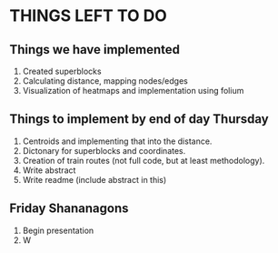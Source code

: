 # THINGS LEFT TO DO

## Things we have implemented

1. Created superblocks
2. Calculating distance, mapping nodes/edges
3. Visualization of heatmaps and implementation using folium

## Things to implement by end of day Thursday

1. Centroids and implementing that into the distance.
2. Dictonary for superblocks and coordinates.
3. Creation of train routes (not full code, but at least methodology).
4. Write abstract
5. Write readme (include abstract in this)

## Friday Shananagons

1. Begin presentation
2. W